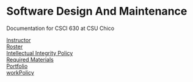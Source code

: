 # Software Design And Maintenance
Documentation for CSCI 630 at CSU Chico

[Instructor](Instructor.md)<br>
[Roster](roster.md) <br>
[Intellectual Integrity Policy](Integrity_Policy.md) <br>
[Required Materials](requiredMaterials.md)<br>
[Portfolio](portfolio/README.md)<br>
[workPolicy](workPolicy.md)
